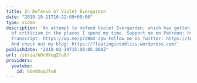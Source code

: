 ```yaml
---
title: In Defense of Violet Evergarden
date: "2019-10-11T16:22:09+08:00"
type: video
description: 'An attempt to defend Violet Evergarden, which has gotten quite a bit
  of criticism in the places I spend my time. Support me on Patreon: https://www.patreon.com/Zeria
  Transcript: https://wp.me/p72BmX-2pw Follow me on Twitter: https://twitter.com/_Zeria_
  And check out my blog: https://floatingintobliss.wordpress.com/'
publishdate: "2018-02-19T15:00:05.000Z"
url: /zeria/bOn0XugZfu8/
providers:
  youtube:
    id: bOn0XugZfu8
---
```

